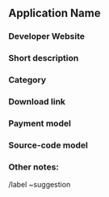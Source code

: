 <!-- Please make the Title "Suggestion: ApplicationName" -->


## Application Name
<!-- Without version number -->


### Developer Website
<!-- Official website, if missing, AppStore-link will be the only link -->



### Short description
<!-- Preferrable less than 80, but maximum 140 chars -->



### Category
<!-- Any preferred catagory that suits this app? -->



### Download link
<!-- (Prioritized order: 1. AppStore, 2. Website, 3. Source/repo) -->



### Payment model
<!-- (Free, Freemium, Paid, Subscription, Advertising) -->



### Source-code model
<!-- Open-Source or Closed-source -->



### Other notes:
<!-- Any other notes, things like; when was the app last updated? any controversial notes?  -->




<!-- Don't edit this -->
/label ~suggestion
